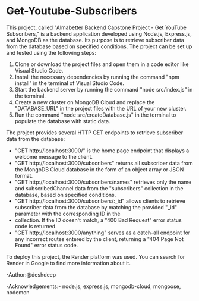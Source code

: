 # Get-Youtube-Subscribers
This project, called "Almabetter Backend Capstone Project - Get YouTube Subscribers," is a backend application developed using Node.js, Express.js, and MongoDB as the database.
Its purpose is to retrieve subscriber data from the database based on specified conditions.
The project can be set up and tested using the following steps:

1. Clone or download the project files and open them in a code editor like Visual Studio Code.
2. Install the necessary dependencies by running the command "npm install" in the terminal of Visual Studio Code.
3. Start the backend server by running the command "node src/index.js" in the terminal.
4. Create a new cluster on MongoDB Cloud and replace the "DATABASE_URL" in the project files with the URL of your new cluster.
5. Run the command "node src/createDatabase.js" in the terminal to populate the database with static data.

The project provides several HTTP GET endpoints to retrieve subscriber data from the database:

- "GET http://localhost:3000/" is the home page endpoint that displays a welcome message to the client.
- "GET http://localhost:3000/subscribers" returns all subscriber data from the MongoDB Cloud database in the form of an object array or JSON format.
- "GET http://localhost:3000/subscribers/names" retrieves only the name and subscribedChannel data from the "subscribers" collection in the database, based on specified conditions.
- "GET http://localhost:3000/subscribers/:\_id" allows clients to retrieve subscriber data from the database by matching the provided "\_id" parameter with the corresponding ID in the
-   collection. If the ID doesn't match, a "400 Bad Request" error status code is returned.
- "GET http://localhost:3000/anything" serves as a catch-all endpoint for any incorrect routes entered by the client, returning a "404 Page Not Found" error status code.

To deploy this project, the Render platform was used. You can search for Render in Google to find more information about it.

-Author:@deshdeep


-Acknowledgements:-
node.js,
express.js,
mongodb-cloud,
mongoose,
nodemon
